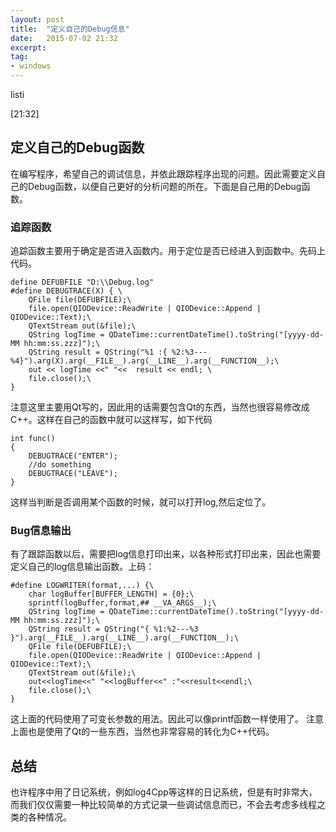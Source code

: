 ```yaml
---
layout: post
title:  "定义自己的Debug信息"
date:   2015-07-02 21:32 
excerpt:
tag:
- windows
---
```


listi

[21:32]

## 定义自己的Debug函数

在编写程序，希望自己的调试信息，并依此跟踪程序出现的问题。因此需要定义自己的Debug函数，以便自己更好的分析问题的所在。下面是自己用的Debug函数。

### 追踪函数

追踪函数主要用于确定是否进入函数内。用于定位是否已经进入到函数中。先码上代码。

```
define DEFUBFILE "D:\\Debug.log"
#define DEBUGTRACE(X) { \
	QFile file(DEFUBFILE);\
	file.open(QIODevice::ReadWrite | QIODevice::Append | 	QIODevice::Text);\
	QTextStream out(&file);\
	QString logTime = QDateTime::currentDateTime().toString("[yyyy-dd-MM hh:mm:ss.zzz]");\
	QString result = QString("%1 :{ %2:%3---%4}").arg(X).arg(__FILE__).arg(__LINE__).arg(__FUNCTION__);\
	out << logTime <<" "<<  result << endl; \
	file.close();\
}

```
注意这里主要用Qt写的，因此用的话需要包含Qt的东西，当然也很容易修改成C++。这样在自己的函数中就可以这样写，如下代码
```
int func()
{
	DEBUGTRACE("ENTER");
    //do something
    DEBUGTRACE("LEAVE");
}
```
这样当判断是否调用某个函数的时候，就可以打开log,然后定位了。

### Bug信息输出
有了跟踪函数以后，需要把log信息打印出来，以各种形式打印出来，因此也需要定义自己的log信息输出函数。上码：

```
#define LOGWRITER(format,...) {\
	char logBuffer[BUFFER_LENGTH] = {0};\
	sprintf(logBuffer,format,## __VA_ARGS__);\
	QString logTime = QDateTime::currentDateTime().toString("[yyyy-dd-MM hh:mm:ss.zzz]");\
	QString result = QString("{ %1:%2---%3 }").arg(__FILE__).arg(__LINE__).arg(__FUNCTION__);\
	QFile file(DEFUBFILE);\
	file.open(QIODevice::ReadWrite | QIODevice::Append | QIODevice::Text);\
	QTextStream out(&file);\
	out<<logTime<<" "<<logBuffer<<" :"<<result<<endl;\
	file.close();\
}
```
这上面的代码使用了可变长参数的用法。因此可以像printf函数一样使用了。
注意上面也是使用了Qt的一些东西，当然也非常容易的转化为C++代码。

## 总结
也许程序中用了日记系统，例如log4Cpp等这样的日记系统，但是有时非常大，而我们仅仅需要一种比较简单的方式记录一些调试信息而已，不会去考虑多线程之类的各种情况。


